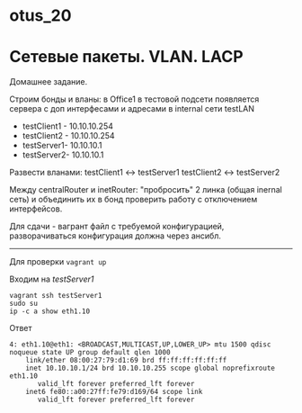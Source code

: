 # otus_20
# Сетевые пакеты. VLAN. LACP

Домашнее задание.

Строим бонды и вланы:
в Office1 в тестовой подсети появляется сервера с доп интерфесами и адресами в internal сети testLAN
- testClient1 - 10.10.10.254
- testClient2 - 10.10.10.254
- testServer1- 10.10.10.1
- testServer2- 10.10.10.1

Развести вланами:
testClient1 <-> testServer1
testClient2 <-> testServer2

Между centralRouter и inetRouter: "пробросить" 2 линка (общая inernal сеть) и объединить их в бонд проверить работу c отключением интерфейсов.

Для сдачи - вагрант файл с требуемой конфигурацией, разворачиваться конфигурация должна через ансибл.

__________________________________________________________________________________________________________________________

Для проверки ```vagrant up```

Входим на *testServer1*

```
vagrant ssh testServer1
sudo su
ip -c a show eth1.10 
```
Ответ
```
4: eth1.10@eth1: <BROADCAST,MULTICAST,UP,LOWER_UP> mtu 1500 qdisc noqueue state UP group default qlen 1000
    link/ether 08:00:27:79:d1:69 brd ff:ff:ff:ff:ff:ff
    inet 10.10.10.1/24 brd 10.10.10.255 scope global noprefixroute eth1.10
       valid_lft forever preferred_lft forever
    inet6 fe80::a00:27ff:fe79:d169/64 scope link 
       valid_lft forever preferred_lft forever
```
